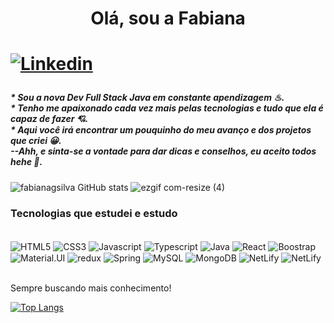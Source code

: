 <h1 align ="center"> Olá, sou a Fabiana <h1>

[![Linkedin](https://img.shields.io/badge/LinkedIn-0077B5?style=for-the-badge&logo=linkedin&logoColor=white)](https://www.linkedin.com/in/fabianagoncalvessilva/)

<h5>
* Sou a nova Dev Full Stack Java em constante apendizagem ♨.<br>
* Tenho me apaixonado cada vez mais pelas tecnologias e tudo que ela é capaz de fazer 💘.<br>
* Aqui você irá encontrar um pouquinho do meu avanço e dos projetos que criei 😀.<br>
--Ahh, e sinta-se a vontade para dar dicas e conselhos, eu aceito todos hehe 🤗.
</h5>

![fabianagsilva GitHub stats](https://github-readme-stats.vercel.app/api?username=fabianagsilva&show_icons=true&theme=radical) ![ezgif com-resize (4)](https://user-images.githubusercontent.com/106114124/229918724-55050ca5-7e38-4a6b-ab44-e25077272a0b.gif)





### Tecnologias que estudei e estudo

<div style="display:inline_block"> <br>
<img align="center" alt="HTML5" src="https://img.shields.io/badge/HTML5-E34F26?style=for-the-badge&logo=html5&logoColor=white">

<img align="center" alt="CSS3" src="https://img.shields.io/badge/CSS3-1572B6?style=for-the-badge&logo=css3&logoColor=white">

<img align="center" alt="Javascript" src="https://img.shields.io/badge/JavaScript-323330?style=for-the-badge&logo=javascript&logoColor=F7DF1E">

<img align="center" alt="Typescript" src="https://img.shields.io/badge/TypeScript-007ACC?style=for-the-badge&logo=typescript&logoColor=white">

<img align="center" alt="Java" src="https://img.shields.io/badge/Java-ED8B00?style=for-the-badge&logo=openjdk&logoColor=white">

<img align="center" alt="React" src="https://img.shields.io/badge/React-20232A?style=for-the-badge&logo=react&logoColor=61DAFB">

<img align="center" alt="Boostrap" src="https://img.shields.io/badge/Bootstrap-563D7C?style=for-the-badge&logo=bootstrap&logoColor=white">

<img align="center" alt="Material.UI" src="https://img.shields.io/badge/Material--UI-0081CB?style=for-the-badge&logo=material-ui&logoColor=white">

<img align="center" alt="redux" src="https://img.shields.io/badge/Redux-593D88?style=for-the-badge&logo=redux&logoColor=white">

<img align="center" alt="Spring" src="https://img.shields.io/badge/Spring-6DB33F?style=for-the-badge&logo=spring&logoColor=white">


<img align="center" alt="MySQL" src="https://img.shields.io/badge/MySQL-00000F?style=for-the-badge&logo=mysql&logoColor=white">

<img align="center" alt="MongoDB" src="https://img.shields.io/badge/MongoDB-4EA94B?style=for-the-badge&logo=mongodb&logoColor=white">

<img align="center" alt="NetLify" src="https://img.shields.io/badge/Netlify-00C7B7?style=for-the-badge&logo=netlify&logoColor=white">

<img align="center" alt="NetLify" src="https://img.shields.io/badge/Node.js-43853D?style=for-the-badge&logo=node.js&logoColor=white ">
<div><br>

Sempre buscando mais conhecimento!

[![Top Langs](https://github-readme-stats.vercel.app/api/top-langs/?username=fabianagsilva&langs_count=8)](https://github.com/fabianagsilva/github-readme-stats)

